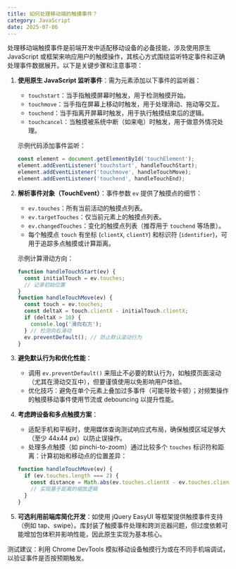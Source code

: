 ```yaml
---
title: 如何处理移动端的触摸事件？
category: JavaScript
date: 2025-07-06
---
```

处理移动端触摸事件是前端开发中适配移动设备的必备技能，涉及使用原生 JavaScript 或框架来响应用户的触摸操作，其核心方式围绕监听特定事件和正确处理事件数据展开。以下是关键步骤和注意事项：

1.  **使用原生 JavaScript 监听事件**：需为元素添加以下事件的监听器：
    - `touchstart`：当手指触摸屏幕时触发，用于检测触摸开始。
    - `touchmove`：当手指在屏幕上移动时触发，用于处理滑动、拖动等交互。
    - `touchend`：当手指离开屏幕时触发，用于执行触摸结束后的逻辑。
    - `touchcancel`：当触摸被系统中断（如来电）时触发，用于做意外情况处理。

    示例代码添加事件监听：
    ```javascript
    const element = document.getElementById('touchElement');
    element.addEventListener('touchstart', handleTouchStart);
    element.addEventListener('touchmove', handleTouchMove);
    element.addEventListener('touchend', handleTouchEnd);
    ```

2.  **解析事件对象（TouchEvent）**：事件参数 `ev` 提供了触摸点的细节：
    - `ev.touches`：所有当前活动的触摸点列表。
    - `ev.targetTouches`：仅当前元素上的触摸点列表。
    - `ev.changedTouches`：变化的触摸点列表（推荐用于 `touchend` 等场景）。
    - 每个触摸点 `touch` 有坐标 (`clientX`, `clientY`) 和标识符 (`identifier`)，可用于追踪多点触摸或计算距离。

    示例计算滑动方向：
    ```javascript
    function handleTouchStart(ev) {
      const initialTouch = ev.touches;
      // 记录初始位置
    }
    function handleTouchMove(ev) {
      const touch = ev.touches;
      const deltaX = touch.clientX - initialTouch.clientX;
      if (deltaX > 10) {
        console.log('滑向右方');
      } // 检测向右滑动
      ev.preventDefault(); // 防止默认滚动行为
    }
    ```

3.  **避免默认行为和优化性能**：
    - 调用 `ev.preventDefault()` 来阻止不必要的默认行为，如触摸页面滚动（尤其在滑动交互中），但要谨慎使用以免影响用户体验。
    - 优化技巧：避免在单个元素上叠加过多事件（可能导致卡顿）；对频繁操作的触摸移动事件使用节流或 debouncing 以提升性能。

4.  **考虑跨设备和多点触摸方案**：
    - 适配手机和平板时，使用媒体查询测试响应式布局，确保触摸区域足够大（至少 44x44 px）以防止误操作。
    - 处理多点触摸（如 pinchi-to-zoom）通过比较多个 `touches` 标识符和距离：计算初始和移动点的位置差异：
    ```javascript
    function handleTouchMove(ev) {
      if (ev.touches.length === 2) {
        const distance = Math.abs(ev.touches.clientX - ev.touches.clientX);
        // 实现基于距离的缩放逻辑
      }
    }
    ```

5.  **可选利用前端库简化开发**：如使用 jQuery EasyUI 等框架提供触摸事件支持（例如 tap、swipe）。库封装了触摸事件处理和跨浏览器问题，但过度依赖可能增加包体积并影响性能，因此原生实现为基本核心。

测试建议：利用 Chrome DevTools 模拟移动设备触摸行为或在不同手机端调试，以验证事件是否按预期触发。
